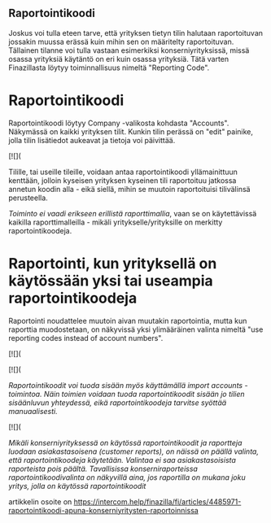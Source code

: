 ## Raportointikoodi

Joskus voi tulla eteen tarve, että yrityksen tietyn tilin halutaan raportoituvan jossakin muussa erässä kuin mihin sen on määritelty raportoituvan. Tällainen tilanne voi tulla vastaan esimerkiksi konserniyrityksissä, missä osassa yrityksiä käytäntö on eri kuin osassa yrityksiä. Tätä varten Finazillasta löytyy toiminnallisuus nimeltä "Reporting Code".

# Raportointikoodi

Raportointikoodi löytyy Company -valikosta kohdasta "Accounts". Näkymässä on kaikki yrityksen tilit. Kunkin tilin perässä on "edit" painike, jolla tilin lisätiedot aukeavat ja tietoja voi päivittää.

[![](

Tilille, tai useille tileille, voidaan antaa raportointikoodi yllämainittuun kenttään, jolloin kyseisen yrityksen kyseinen tili raportoituu jatkossa annetun koodin alla - eikä siellä, mihin se muutoin raportoituisi tilivälinsä perusteella.

*Toiminto ei vaadi erikseen erillistä raporttimallia*, vaan se on käytettävissä kaikilla raporttimalleilla - mikäli yritykselle/yrityksille on merkitty raportointikoodeja.

# Raportointi, kun yrityksellä on käytössään yksi tai useampia raportointikoodeja

Raportointi noudattelee muutoin aivan muutakin raportointia, mutta kun raporttia muodostetaan, on näkyvissä yksi ylimääräinen valinta nimeltä "use reporting codes instead of account numbers".

[![](

[![](

*Raportointikoodit voi tuoda sisään myös käyttämällä import accounts -toimintoa. Näin toimien voidaan tuoda raportointikoodit sisään jo tilien sisäänluvun yhteydessä, eikä raportointikoodeja tarvitse syöttää manuaalisesti.*

[![](

*Mikäli konserniyrityksessä on käytössä raportointikoodit ja raportteja luodaan asiakastasoisena (customer reports), on näissä on päällä valinta, että raportointikoodeja käytetään. Valintaa ei saa asiakastasoisista raporteista pois päältä. Tavallisissa konserniraporteissa raportointikoodivalinta on näkyvillä aina, jos raportilla on mukana joku yritys, jolla on käytössä raportointikoodit*



artikkelin osoite on https://intercom.help/finazilla/fi/articles/4485971-raportointikoodi-apuna-konserniyritysten-raportoinnissa

